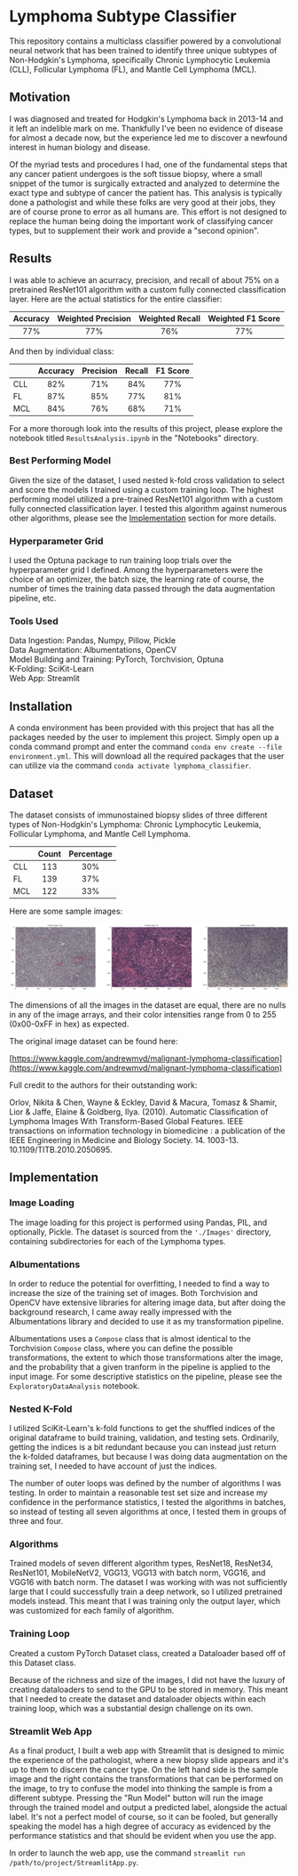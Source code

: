 # Lymphoma Subtype Classifier

This repository contains a multiclass classifier powered by a convolutional neural network that has been trained to 
identify three unique subtypes of Non-Hodgkin's Lymphoma, specifically Chronic Lymphocytic Leukemia (CLL), Follicular 
Lymphoma (FL), and Mantle Cell Lymphoma (MCL).

## Motivation

I was diagnosed and treated for Hodgkin's Lymphoma back in 2013-14 and it left an indelible mark on me.  Thankfully I've
been no evidence of disease for almost a decade now, but the experience led me to discover a newfound interest in human 
biology and disease.

Of the myriad tests and procedures I had, one of the fundamental steps that any cancer patient undergoes is the soft
tissue biopsy, where a small snippet of the tumor is surgically extracted and analyzed to determine the exact type and
subtype of cancer the patient has.  This analysis is typically done a pathologist and while these folks are very good at
their jobs, they are of course prone to error as all humans are.  This effort is not designed to replace the human being
doing the important work of classifying cancer types, but to supplement their work and provide a "second opinion".

## Results

I was able to achieve an acurracy, precision, and recall of about 75% on a pretrained ResNet101 algorithm with a custom 
fully connected classification layer.  Here are the actual statistics for the entire classifier:

|     Accuracy      |   Weighted Precision   |   Weighted Recall  |   Weighted F1 Score  |
|       :---:       |         :---:          |        :---:       |       :----:         |
|        77%        |          77%           |         76%        |         77%          |


And then by individual class:

|      |  Accuracy |   Precision   |   Recall  |  F1 Score  |
| :--  |   :--:    |    :---:      |   :---:   |    :---:   |
| CLL  |    82%    |      71%      |    84%    |     77%    |
| FL   |    87%    |      85%      |    77%    |     81%    |
| MCL  |    84%    |      76%      |    68%    |     71%    |


For a more thorough look into the results of this project, please explore the notebook titled `ResultsAnalysis.ipynb` 
in the "Notebooks" directory.

### Best Performing Model

Given the size of the dataset, I used nested k-fold cross validation to select and score the models I trained using a
custom training loop.  The highest performing model utilized a pre-trained ResNet101 algorithm with a custom fully
connected classification layer.  I tested this algorithm against numerous other algorithms, please see the 
[Implementation](#Implementation) section for more details.

### Hyperparameter Grid

I used the Optuna package to run training loop trials over the hyperparameter grid I defined.  Among the hyperparameters
were the choice of an optimizer, the batch size, the learning rate of course, the number of times the training data
passed through the data augmentation pipeline, etc.


### Tools Used
Data Ingestion: Pandas, Numpy, Pillow, Pickle \
Data Augmentation: Albumentations, OpenCV \
Model Building and Training: PyTorch, Torchvision, Optuna \
K-Folding: SciKit-Learn \
Web App: Streamlit


## Installation

A conda environment has been provided with this project that has all the packages needed by the user to implement this
project.  Simply open up a conda command prompt and enter the command `conda env create --file environment.yml`.  This 
will download all the required packages that the user can utilize via the command `conda activate lymphoma_classifier`.

## Dataset

The dataset consists of immunostained biopsy slides of three different types of Non-Hodgkin's Lymphoma: Chronic
Lymphocytic Leukemia, Follicular Lymphoma, and Mantle Cell Lymphoma.

|     |   Count   |   Percentage  |
| :-- |   :---:   |     :---:     |
| CLL |    113    |      30%      |
| FL  |    139    |      37%      |
| MCL |    122    |      33%      |

Here are some sample images:

![Sample Biopsy Images by Type](Documents/README_Resources/sample_images_by_type.png)

The dimensions of all the images in the dataset are equal, there are no nulls in any of the image arrays, and their color
intensities range from 0 to 255 (0x00-0xFF in hex) as expected.

The original image dataset can be found here: 

[https://www.kaggle.com/andrewmvd/malignant-lymphoma-classification](https://www.kaggle.com/andrewmvd/malignant-lymphoma-classification)

Full credit to the authors for their outstanding work:

Orlov, Nikita & Chen, Wayne & Eckley, David & Macura, Tomasz & Shamir, Lior & Jaffe, Elaine & Goldberg, Ilya. (2010).
Automatic Classification of Lymphoma Images With Transform-Based Global Features. IEEE transactions on information
technology in biomedicine : a publication of the IEEE Engineering in Medicine and Biology Society. 14. 1003-13.
10.1109/TITB.2010.2050695.


## Implementation

### Image Loading

The image loading for this project is performed using Pandas, PIL, and optionally, Pickle.  The dataset is sourced from
the `'./Images'` directory, containing subdirectories for each of the Lymphoma types.

### Albumentations

In order to reduce the potential for overfitting, I needed to find a way to increase the size of the training set of
images.  Both Torchvision and OpenCV have extensive libraries for altering image data, but after doing the background
research, I came away really impressed with the Albumentations library and decided to use it as my transformation
pipeline.

Albumentations uses a `Compose` class that is almost identical to the Torchvision `Compose` class, where you can define
the possible transformations, the extent to which those transformations alter the image, and the probability that a given
tranform in the pipeline is applied to the input image.  For some descriptive statistics on the pipeline, please see the
`ExploratoryDataAnalysis` notebook.

### Nested K-Fold

I utilized SciKit-Learn's k-fold functions to get the shuffled indices of the original dataframe to build training,
validation, and testing sets.  Ordinarily, getting the indices is a bit redundant because you can instead just return
the k-folded dataframes, but because I was doing data augmentation on the training set, I needed to have account of just
the indices.

The number of outer loops was defined by the number of algorithms I was testing.  In order to maintain a reasonable test
set size and increase my confidence in the performance statistics, I tested the algorithms in batches, so instead of 
testing all seven algorithms at once, I tested them in groups of three and four.

### Algorithms

Trained models of seven different algorithm types, ResNet18, ResNet34, ResNet101, MobileNetV2, VGG13, VGG13 with batch
norm, VGG16, and VGG16 with batch norm.  The dataset I was working with was not sufficiently large that I could
successfully train a deep network, so I utilized pretrained models instead.  This meant that I was training only the 
output layer, which was customized for each family of algorithm.

### Training Loop

Created a custom PyTorch Dataset class, created a Dataloader based off of this Dataset class.

Because of the richness and size of the images, I did not have the luxury of creating dataloaders to send to the GPU to
be stored in memory.  This meant that I needed to create the dataset and dataloader objects within each training loop,
which was a substantial design challenge on its own.

### Streamlit Web App

As a final product, I built a web app with Streamlit that is designed to mimic the experience of the pathologist, where
a new biopsy slide appears and it's up to them to discern the cancer type.  On the left hand side is the sample image
and the right contains the transformations that can be performed on the image, to try to confuse the model into thinking
the sample is from a different subtype.  Pressing the "Run Model" button will run the image through the trained model
and output a predicted label, alongside the actual label.  It's not a perfect model of course, so it can be fooled, but
generally speaking the model has a high degree of accuracy as evidenced by the performance statistics and that should be
evident when you use the app.

In order to launch the web app, use the command `streamlit run /path/to/project/StreamlitApp.py`.
